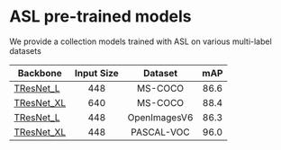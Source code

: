 # ASL pre-trained models

We provide a collection models trained with ASL on various multi-label datasets 


| Backbone  | Input Size | Dataset | mAP |
| ------------ | :--------------: | :--------------: | :--------------: |
| [TResNet_L](https://miil-public-eu.oss-eu-central-1.aliyuncs.com/model-zoo/ASL/MS_COCO_TRresNet_L_448_86.6.pth) | 448 | MS-COCO | 86.6 |
| [TResNet_XL](https://miil-public-eu.oss-eu-central-1.aliyuncs.com/model-zoo/ASL/MS_COCO_TResNet_xl_640_88.4.pth) | 640 | MS-COCO | 88.4 |
| [TResNet_L](https://miil-public-eu.oss-eu-central-1.aliyuncs.com/model-zoo/ASL/Open_ImagesV6_TRresNet_L_448.pth) | 448 | OpenImagesV6 | 86.3 |
| [TResNet_XL](https://miil-public-eu.oss-eu-central-1.aliyuncs.com/model-zoo/ASL/PASCAL_VOC_TResNet_xl_448_96.0.pth) | 448 | PASCAL-VOC | 96.0 |


